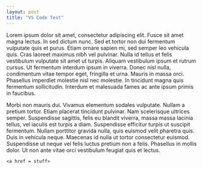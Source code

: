 ```yaml
---
layout: post
title: "VS Code Test"
---
```

Lorem ipsum dolor sit amet, consectetur adipiscing elit. Fusce sit amet magna lectus. In sed dictum nunc. Sed et tortor non dui fermentum vulputate quis et purus. Etiam ornare sapien mi, sed semper leo vehicula quis. Cras laoreet maximus nibh vel pulvinar. Nulla id tellus et felis vestibulum vulputate sit amet ut turpis. Aliquam vestibulum ipsum et rutrum cursus. Ut fermentum interdum ipsum in viverra. Donec nisl nulla, condimentum vitae tempor eget, fringilla et urna. Mauris in massa orci. Phasellus imperdiet molestie nisl nec molestie. In tincidunt magna quis fermentum sollicitudin. Interdum et malesuada fames ac ante ipsum primis in faucibus.

Morbi non mauris dui. Vivamus elementum sodales vulputate. Nullam a pretium tortor. Etiam placerat tincidunt pulvinar. Nam scelerisque ultrices semper. Suspendisse sagittis, felis eu blandit viverra, massa massa lacinia tellus, vel iaculis est turpis a diam. Suspendisse efficitur turpis ut suscipit fermentum. Nullam porttitor gravida nulla, quis euismod velit pharetra quis. Duis in vehicula neque. Maecenas id nulla ut tortor consectetur euismod. Suspendisse ut neque vel felis luctus pretium non a felis. Phasellus in mollis dolor. Ut non ante vitae orci vestibulum feugiat quis et lectus.

```
<a href = stuff>
```